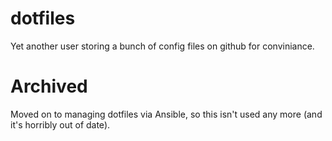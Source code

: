 dotfiles
========
Yet another user storing a bunch of config files on github for conviniance.


# Archived
Moved on to managing dotfiles via Ansible, so this isn't used any more (and it's horribly out of date).
